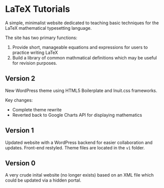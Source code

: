 LaTeX Tutorials
===============

A simple, minimalist website dedicated to teaching basic techniques for the LaTeX mathematical typesetting language.

The site has two primary functions:
1. Provide short, manageable equations and expressions for users to practice writing LaTeX
2. Build a library of common mathmatical definitions which may be useful for revision purposes.

Version 2
---------
New WordPress theme using HTML5 Boilerplate and Inuit.css frameworks.

Key changes:
- Complete theme rewrite
- Reverted back to Google Charts API for displaying mathematics

Version 1
---------
Updated website with a WordPress backend for easier collaboration and updates. Front-end restyled.
Theme files are located in the `v1` folder.

Version 0
---------
A very crude inital website (no longer exists) based on an XML file which could be updated via a hidden portal.